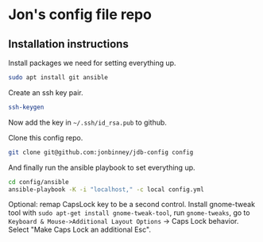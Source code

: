 # Jon's config file repo

## Installation instructions

Install packages we need for setting everything up.

```bash
sudo apt install git ansible
```

Create an ssh key pair.

```bash
ssh-keygen
```

Now add the key in `~/.ssh/id_rsa.pub` to github.

Clone this config repo.

```bash
git clone git@github.com:jonbinney/jdb-config config
```

And finally run the ansible playbook to set everything up.

```bash
cd config/ansible
ansible-playbook -K -i "localhost," -c local config.yml
```

Optional: remap CapsLock key to be a second control. Install
gnome-tweak tool with `sudo apt-get install gnome-tweak-tool`,
run `gnome-tweaks`, go to `Keyboard & Mouse->Additional Layout Options`
-> Caps Lock behavior. Select "Make Caps Lock an additional Esc".
